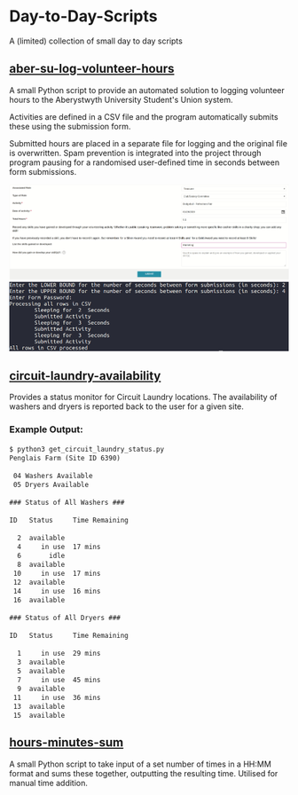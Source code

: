 # Day-to-Day-Scripts
A (limited) collection of small day to day scripts

## [aber-su-log-volunteer-hours](/aber-su-log-volunteer-hours/log_hours.py)
A small Python script to provide an automated solution to logging volunteer hours to the Aberystwyth University Student's Union system. 

Activities are defined in a CSV file and the program automatically submits these using the submission form.

Submitted hours are placed in a separate file for logging and the original file is overwritten. Spam prevention is integrated into the project through program pausing for a randomised user-defined time in seconds between form submissions.

![](aber-su-log-volunteer-hours/log_hours_in_use.gif)
![](aber-su-log-volunteer-hours/log_hours_in_use_terminal.png)

## [circuit-laundry-availability](/circuit-laundry-availability/get_circuit_laundry_status.py)

Provides a status monitor for Circuit Laundry locations. The availability of washers and dryers is reported back to the user for a given site.

### Example Output:
```
$ python3 get_circuit_laundry_status.py 
Penglais Farm (Site ID 6390)

 04 Washers Available 
 05 Dryers Available 

### Status of All Washers ###

ID 	 Status    	Time Remaining

  2	 available	
  4	    in use	17 mins
  6	      idle	
  8	 available	
 10	    in use	17 mins
 12	 available	
 14	    in use	16 mins
 16	 available	

### Status of All Dryers ###

ID 	 Status    	Time Remaining

  1	    in use	29 mins
  3	 available	
  5	 available	
  7	    in use	45 mins
  9	 available	
 11	    in use	36 mins
 13	 available	
 15	 available	
```

## [hours-minutes-sum](/hours-minutes-sum/time_sum.py)
A small Python script to take input of a set number of times in a HH:MM format and sums these together, outputting the resulting time. Utilised for manual time addition.

